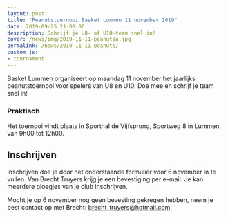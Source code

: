 ```yaml
---
layout: post
title: "Peanutstoernooi Basket Lummen 11 november 2019"
date: 2019-09-25 21:00:00
description: Schrijf je U8- of U10-team snel in!
cover: /news/img/2019-11-11-peanutsa.jpg
permalink: /news/2019-11-11-peanuts/
custom_js:
- tournament
---
```


Basket Lummen organiseert op maandag 11 november het jaarlijks peanutstoernooi voor spelers van U8 en U10. Doe mee en schrijf je team snel in!

### Praktisch

Het toernooi vindt plaats in Sporthal de Vijfsprong, Sportweg 8 in Lummen, van 9h00 tot 12h00.

## Inschrijven

Inschrijven doe je door het onderstaande formulier voor 6 november in te vullen. Van Brecht Truyers krijg je een bevestiging per e-mail.
Je kan meerdere ploegjes van je club inschrijven.

Mocht je op 6 november nog geen bevesting gekregen hebben, neem je best contact op met Brecht: [brecht_truyers@hotmail.com](brecht_truyers@hotmail.com).

<br />

<div data-tournamentid="3622902d-57af-4c2f-bf27-8273583b68e2"  data-title="Schrijf je in" data-buttontext="Inschrijven" data-nexttext="Nog een club inschrijven" data-required="email" data-optional="comment" data-allowed-modes="club" data-allowed-levels="Gevorderd Matig Beginners"></div>
